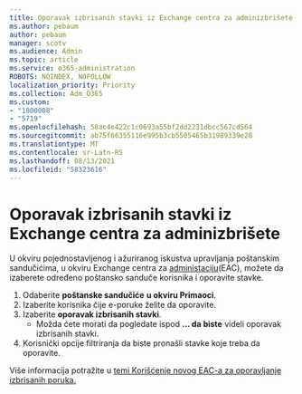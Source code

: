 ```yaml
---
title: Oporavak izbrisanih stavki iz Exchange centra za adminizbrišete
ms.author: pebaum
author: pebaum
manager: scotv
ms.audience: Admin
ms.topic: article
ms.service: o365-administration
ROBOTS: NOINDEX, NOFOLLOW
localization_priority: Priority
ms.collection: Adm_O365
ms.custom:
- "1800008"
- "5719"
ms.openlocfilehash: 58ac4e422c1c0693a55bf2dd2231dbcc567cd564
ms.sourcegitcommit: ab75f66355116e995b3cb5505465b31989339e28
ms.translationtype: MT
ms.contentlocale: sr-Latn-RS
ms.lasthandoff: 08/13/2021
ms.locfileid: "58323616"
---
```

# <a name="recover-deleted-items-from-exchange-admin-center"></a>Oporavak izbrisanih stavki iz Exchange centra za adminizbrišete

U okviru pojednostavljenog i ažuriranog iskustva upravljanja poštanskim sandučićima, u okviru Exchange centra za [administaciju](https://admin.exchange.microsoft.com/#/mailboxes)(EAC), možete da izaberete određeno poštansko sanduče korisnika i oporavite stavke.

1. Odaberite **poštanske sandučiće** **u okviru Primaoci**.
2. Izaberite korisnika čije e-poruke želite da oporavite.
3. Izaberite **oporavak izbrisanih stavki**.
    - Možda ćete morati da pogledate ispod **... da biste** videli oporavak izbrisanih stavki.
4. Korisnički opcije filtriranja da biste pronašli stavke koje treba da oporavite.

Više informacija potražite u [temi Korišćenje novog EAC-a za oporavljanje izbrisanih poruka.](https://docs.microsoft.com/exchange/recipients-in-exchange-online/manage-user-mailboxes/recover-deleted-messages#use-new-eac-for-recovering-deleted-messages)
